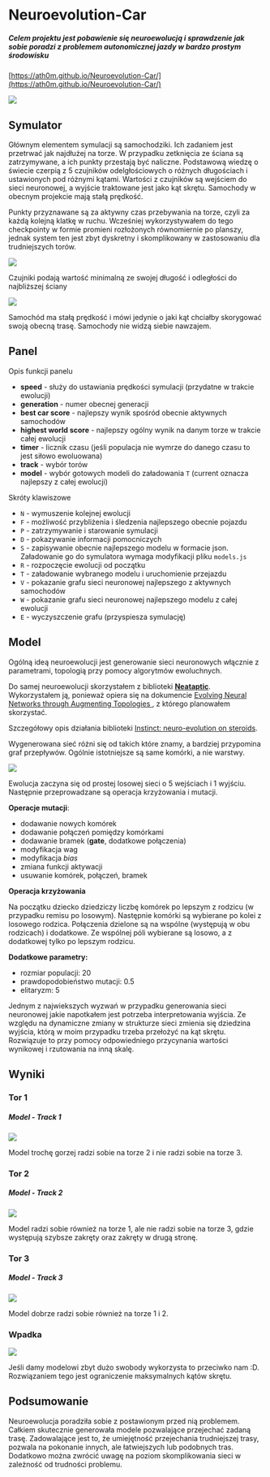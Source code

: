 # Neuroevolution-Car

##### Celem projektu jest pobawienie się neuroewolucją i sprawdzenie jak sobie poradzi z problemem autonomicznej jazdy w bardzo prostym środowisku

[https://ath0m.github.io/Neuroevolution-Car/](https://ath0m.github.io/Neuroevolution-Car/)

![](screenshots/screenshot1.PNG)



## Symulator

Głównym elementem symulacji są samochodziki. Ich zadaniem jest przetrwać jak najdłużej na torze. W przypadku zetknięcia ze ściana są zatrzymywane, a ich punkty przestają być naliczne. Podstawową wiedzę o świecie czerpią z 5 czujników odelgłościowych o różnych długościach i ustawionych pod różnymi kątami. Wartości z czujników są wejściem do sieci neuronowej, a wyjście traktowane jest jako kąt skrętu. Samochody w obecnym projekcie mają stałą prędkość. 

Punkty przyznawane są za aktywny czas przebywania na torze, czyli za każdą kolejną klatkę w ruchu. Wcześniej wykorzystywałem do tego checkpointy w formie promieni rozłożonych równomiernie po planszy, jednak system ten jest zbyt dyskretny i skomplikowany w zastosowaniu dla trudniejszych torów.

![](screenshots/screenshot2min.PNG)

Czujniki podają wartość minimalną ze swojej długość i odległości do najbliższej ściany

![](screenshots/screenshot3min.PNG)

Samochód ma stałą prędkość i mówi jedynie o jaki kąt chciałby skorygować swoją obecną trasę. Samochody nie widzą siebie nawzajem.

## Panel

Opis funkcji panelu

* **speed** - służy do ustawiania prędkości symulacji (przydatne w trakcie ewolucji)
* **generation** - numer obecnej generacji
* **best car score** - najlepszy wynik spośród obecnie aktywnych samochodów
* **highest world score** - najlepszy ogólny wynik na danym torze w trakcie całej ewolucji
* **timer** - licznik czasu (jeśli populacja nie wymrze do danego czasu to jest siłowo ewoluowana)
* **track** - wybór torów
* **model** - wybór gotowych modeli do załadowania `T` (current oznacza najlepszy z całej ewolucji)

Skróty klawiszowe

* `N` - wymuszenie kolejnej ewolucji
* `F` - możliwość przybliżenia i śledzenia najlepszego obecnie pojazdu
* `P` - zatrzymywanie i starowanie symulacji
* `D` - pokazywanie informacji pomocniczych
* `S` - zapisywanie obecnie najlepszego modelu w formacie json. Załadowanie go do symulatora wymaga modyfikacji pliku `models.js`
* `R` - rozpoczęcie ewolucji od początku
* `T` - załadowanie wybranego modelu i uruchomienie przejazdu
* `V` - pokazanie grafu sieci neuronowej najlepszego z aktywnych samochodów
* `W` - pokazanie grafu sieci neuronowej najlepszego modelu z całej ewolucji
* `E` - wyczyszczenie grafu (przyspiesza symulację)

## Model

Ogólną ideą neuroewolucji jest generowanie sieci neuronowych włącznie z parametrami, topologią przy pomocy algorytmów ewoluchnych. 

Do samej neuroewolucji skorzystałem z biblioteki **[Neataptic](https://wagenaartje.github.io/neataptic/)**. Wykorzystałem ją, ponieważ opiera się na dokumencie [Evolving Neural Networks through Augmenting Topologies ](http://nn.cs.utexas.edu/downloads/papers/stanley.ec02.pdf), z którego planowałem skorzystać.

Szczegółowy opis działania biblioteki [Instinct: neuro-evolution on steroids](https://towardsdatascience.com/neuro-evolution-on-steroids-82bd14ddc2f6).

Wygenerowana sieć różni się od takich które znamy, a bardziej przypomina graf przepływów. Ogólnie istotniejsze są same komórki, a nie warstwy.

![](screenshots/screenshot4.PNG)

Ewolucja zaczyna się od prostej losowej sieci o 5 wejściach i 1 wyjściu. Następnie przeprowadzane są operacja krzyżowania i mutacji.

**Operacje mutacji**:

* dodawanie nowych komórek
* dodawanie połączeń pomiędzy komórkami
* dodawanie bramek (**gate**, dodatkowe połączenia)
* modyfikacja wag
* modyfikacja *bias*
* zmiana funkcji aktywacji
* usuwanie komórek, połączeń, bramek

**Operacja krzyżowania**

Na początku dziecko dziedziczy liczbę komórek po lepszym z rodzicu (w przypadku remisu po losowym). Następnie komórki są wybierane po kolei z losowego rodzica. Połączenia dzielone są na wspólne (występują w obu rodzicach) i dodatkowe. Ze wspólnej póli wybierane są losowo, a z dodatkowej tylko po lepszym rodzicu.

**Dodatkowe parametry:**

* rozmiar populacji: 20
* prawdopodobieństwo mutacji: 0.5
* elitaryzm: 5

Jednym z najwiekszych wyzwań w przypadku generowania sieci neuronowej jakie napotkałem jest potrzeba interpretowania wyjścia. Ze względu na dynamiczne zmiany w strukturze sieci zmienia się dziedzina wyjścia, którą w moim przypadku trzeba przełożyć na kąt skrętu. Rozwiązuje to przy pomocy odpowiedniego przycynania wartości wynikowej i rzutowania na inną skalę.

## Wyniki

### Tor 1

##### Model - Track 1

![](screenshots/world1.gif)

Model trochę gorzej radzi sobie na torze 2 i nie radzi sobie na torze 3.

### Tor 2

##### Model - Track 2

![](screenshots/world2.gif)

Model radzi sobie również na torze 1, ale nie radzi sobie na torze 3, gdzie występują szybsze zakręty oraz zakręty w drugą stronę.

### Tor 3

##### Model - Track 3

![](screenshots/world3.gif)

Model dobrze radzi sobie również na torze 1 i 2.

### Wpadka

![](screenshots/world1fun.gif)

Jeśli damy modelowi zbyt dużo swobody wykorzysta to przeciwko nam :D. Rozwiązaniem tego jest ograniczenie maksymalnych kątów skrętu.

## Podsumowanie

Neuroewolucja poradziła sobie z postawionym przed nią problemem. Całkiem skutecznie generowała modele pozwalające przejechać zadaną trasę. Zadowalające jest to, że umiejętność przejechania trudniejszej trasy, pozwala na pokonanie innych, ale łatwiejszych lub podobnych tras. Dodatkowo można zwrócić uwagę na poziom skomplikowania sieci w zależność od trudności problemu. 